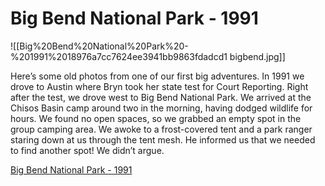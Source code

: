 # Big Bend National Park - 1991

![[Big%20Bend%20National%20Park%20-%201991%2018976a7cc7624ee3941bb9863fdadcd1 bigbend.jpg]]

Here’s some old photos from one of our first big adventures. In 1991 we drove to Austin where Bryn took her state test for Court Reporting. Right after the test, we drove west to Big Bend National Park. We arrived at the Chisos Basin camp around two in the morning, having dodged wildlife for hours. We found no open spaces, so we grabbed an empty spot in the group camping area. We awoke to a frost-covered tent and a park ranger staring down at us through the tent mesh. He informed us that we needed to find another spot! We didn’t argue.

[Big Bend National Park - 1991](https://flic.kr/s/aHsmDnbwEv)